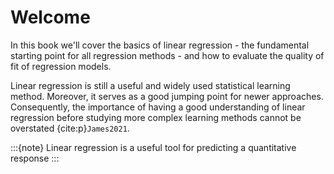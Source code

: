 # Welcome

In this book we'll cover the basics of linear regression - the fundamental starting point for all regression methods - and how to evaluate the quality of fit of regression models.

Linear regression is still a useful and widely used statistical learning method. Moreover, it serves as a good jumping point for newer approaches. Consequently, the importance of having a good understanding of linear regression before studying more complex learning methods cannot be overstated {cite:p}`James2021`.


:::{note}
 Linear regression is a useful tool for predicting a quantitative response
 :::
